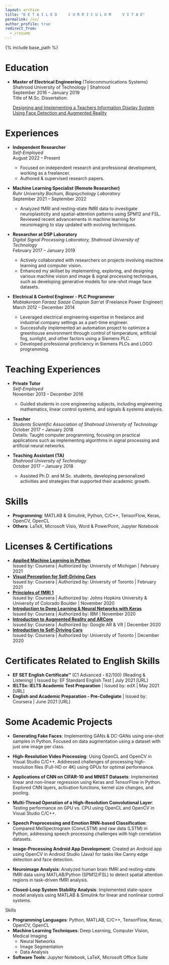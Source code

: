 ```yaml
---
layout: archive
title: "D E T A I L E D     C U R R I C U L U M     V I T A E"
permalink: /cv/
author_profile: true
redirect_from:
  - /resume
---
```


{% include base_path %}

# Education

* **Master of Electrical Engineering** (Telecommunications Systems)  
  Shahrood University of Technology | Shahrood  
  September 2016 – January 2019  
  Title of M.Sc. Dissertation:

  [Designing and Implementing a Teachers Information Display System Using Face Detection and Augmented Reality](https://shahroodut.ac.ir/en/thesis/thesis.php?thid=TK690)

# Experiences

* **Independent Researcher**  
  *Self-Employed*  
  August 2022 – Present  
  -	Focused on independent research and professional development, working as a freelancer.
  -	Authored & supervised research papers. 


* **Machine Learning Specialist (Remote Researcher)**  
  *Ruhr University Bochum, Biopsychology Laboratory*  
  September 2021 – September 2022  
  - Analyzed fMRI and resting-state fMRI data to investigate neuroplasticity and spatial-attention patterns using SPM12 and FSL. Reviewed recent advancements in machine learning for neuroimaging to stay updated with evolving techniques.

* **Researcher at DSP Laboratory**  
  *Digital Signal Processing Laboratory, Shahrood University of Technology*  
  February 2017 – January 2019  
  - Actively collaborated with researchers on projects involving machine learning and computer vision.
  - Enhanced my skillset by implementing, exploring, and designing various machine vision and image & signal processing techniques, such as developing generative models for one-shot image face datasets.


* **Electrical & Control Engineer - PLC Programmer**  
  *Mobtakeraan Faraaz Saaze Caspian San'at* (Freelance Power Engineer)  
  March 2012 – December 2014  
  - Leveraged electrical engineering expertise in freelance and industrial company settings as a part-time engineer.
  - Successfully implemented an automation project to optimize a greenhouse environment through control of temperature, artificial fog, sunlight, and other factors using a Siemens PLC.
  - Developed professional proficiency in Siemens PLCs and LOGO programming.


# Teaching Experiences

* **Private Tutor**  
  *Self-Employed*  
  November 2013 – December 2016  
  - Guided students in core engineering subjects, including engineering mathematics, linear control systems, and signals & systems analysis.

* **Teacher**  
  *Students Scientific Association of Shahrood University of Technology*  
  October 2017 – January 2018  
  Details: Taught computer programming, focusing on practical applications such as implementing algorithms in signal processing and artificial neural networks.

* **Teaching Assistant (TA)**  
  *Shahrood University of Technology*  
  October 2017 – January 2018  
  - Assisted Ph.D. and M.Sc. students, developing personalized activities and strategies that supported their academic growth.

# Skills


* **Programming**: MATLAB & Simulink, Python, C/C++, TensorFlow, Keras, OpenCV, OpenCL
* **Others**: LaTeX, Microsoft Visio, Word & PowerPoint, Jupyter Notebook

# Licenses & Certifications

* **[Applied Machine Learning in Python](https://www.coursera.org/account/accomplishments/verify/NJDWHSEX2VWG)**  
  Issued by: Coursera | Authorized by: University of Michigan | February 2021
* **[Visual Perception for Self-Driving Cars](https://www.coursera.org/account/accomplishments/verify/6AQ7XCKGYFR5)**  
  Issued by: Coursera | Authorized by: University of Toronto | February 2021
* **[Principles of fMRI 1](https://www.coursera.org/account/accomplishments/verify/YDGEWC4P5HHA)**  
  Issued by: Coursera | Authorized by: Johns Hopkins University & University of Colorado Boulder | November 2020
* **[Introduction to Deep Learning & Neural Networks with Keras](https://www.coursera.org/account/accomplishments/verify/QTZ3AVN6M3YG)**  
  Issued by: Coursera | Authorized by: IBM | November 2020
* **[Introduction to Augmented Reality and ARCore](https://www.coursera.org/account/accomplishments/verify/ETVSVNBJUBQW)**  
  Issued by: Coursera | Authorized by: Google AR & VR | December 2020
* **[Introduction to Self-Driving Cars](https://www.coursera.org/account/accomplishments/verify/6AQ7XCKGYFR5)**  
  Issued by: Coursera | Authorized by: University of Toronto | December 2020

# Certificates Related to English Skills

* **EF SET English Certificate™** (C1 Advanced - 62/100) (Reading & Listening) | Issued by: EF Standard English Test | July 2021 [URL]
* **IELTSx: IELTS Academic Test Preparation** | Issued by: edX | May 2021 [URL]
* **English and Academic Preparation - Pre-Collegiate** | Issued by: Coursera | June 2021 [URL]

# Some Academic Projects

* **Generating Fake Faces**: Implementing GANs & DC-GANs using one-shot samples in Python. Focused on data augmentation using a dataset with just one image per class.

* **High-Resolution Video Processing**: Using OpenCL and OpenCV in Visual Studio C/C++. Addressed challenges of processing high-resolution files (Full-HD or 4K) using GPUs for optimal performance.

* **Applications of CNN on CIFAR-10 and MNIST Datasets**: Implemented linear and non-linear regression using Keras and TensorFlow in Python. Explored CNN layers, activation functions, kernel size changes, and pooling.

* **Multi-Thread Operation of a High-Resolution Convolutional Layer**: Testing performance on GPU vs. CPU using OpenCL and OpenCV in Visual Studio C/C++.

* **Speech Preprocessing and Emotion RNN-based Classification**: Compared MelSpectrogram (ConvLSTM) and raw data (LSTM) in Python, addressing speech processing challenges with high correlation datasets.

* **Image-Processing Android App Development**: Created an Android app using OpenCV in Android Studio (Java) for tasks like Canny edge detection and face detection.

* **Neuroimage Analysis**: Analyzed human brain fMRI and resting-state fMRI data using MATLAB/Python (SPM12/FSL) to detect spatial attention regions in task-driven fMRI analysis.

* **Closed-Loop System Stability Analysis**: Implemented state-space model analysis using MATLAB & Simulink for linear and nonlinear control systems.


Skills

* **Programming Languages**: Python, MATLAB, C/C++, TensorFlow, Keras, OpenCV, OpenCL
* **Machine Learning Techniques**: Deep Learning, Computer Vision, Medical Imaging
  * Neural Networks
  * Image Segmentation
  * Data Analysis
* **Software Tools**: Jupyter Notebook, LaTeX, Microsoft Office Suite
